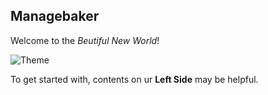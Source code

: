 ## Managebaker

Welcome to the *Beutiful New World*!

![Theme](/features/img/theme.png)

To get started with, contents on ur **Left Side** may be helpful.
